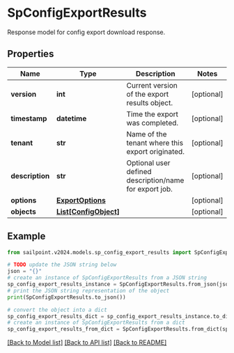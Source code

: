 # SpConfigExportResults

Response model for config export download response.

## Properties

Name | Type | Description | Notes
------------ | ------------- | ------------- | -------------
**version** | **int** | Current version of the export results object. | [optional] 
**timestamp** | **datetime** | Time the export was completed. | [optional] 
**tenant** | **str** | Name of the tenant where this export originated. | [optional] 
**description** | **str** | Optional user defined description/name for export job. | [optional] 
**options** | [**ExportOptions**](ExportOptions.md) |  | [optional] 
**objects** | [**List[ConfigObject]**](ConfigObject.md) |  | [optional] 

## Example

```python
from sailpoint.v2024.models.sp_config_export_results import SpConfigExportResults

# TODO update the JSON string below
json = "{}"
# create an instance of SpConfigExportResults from a JSON string
sp_config_export_results_instance = SpConfigExportResults.from_json(json)
# print the JSON string representation of the object
print(SpConfigExportResults.to_json())

# convert the object into a dict
sp_config_export_results_dict = sp_config_export_results_instance.to_dict()
# create an instance of SpConfigExportResults from a dict
sp_config_export_results_from_dict = SpConfigExportResults.from_dict(sp_config_export_results_dict)
```
[[Back to Model list]](../README.md#documentation-for-models) [[Back to API list]](../README.md#documentation-for-api-endpoints) [[Back to README]](../README.md)



